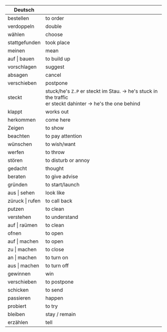 | **Deutsch** |  |
| ---- | ---- |
| bestellen | to order |
| verdoppeln | double |
| wählen | choose |
| stattgefunden | took place |
| meinen | mean |
| auf \| bauen | to build up |
| vorschlagen | suggest |
| absagen | cancel |
| verschieben | postpone |
| steckt | stuck/he's `Z.P` er steckt im Stau. -> he's stuck in the traffic<br>er steckt dahinter -> he's the one behind |
| klappt | works out |
| herkommen | come here |
| Zeigen | to show |
| beachten | to pay attention |
| wünschen | to wish/want |
| werfen | to throw |
| stören | to disturb or annoy |
| gedacht | thought |
| beraten | to give advise |
| gründen | to start/launch |
| aus \| sehen | look like |
| züruck \| rufen | to call back |
| putzen | to clean |
| verstehen | to understand |
| auf \| raümen | to clean |
| ofnen | to open |
| auf \| machen | to open |
| zu  \| machen | to close |
| an \| machen | to turn on |
| aus \| machen | to turn off |
| gewinnen | win |
| verschieben | to postpone |
| schicken | to send |
| passieren | happen |
| probiert | to try |
| bleiben | stay / remain |
| erzählen | tell |
